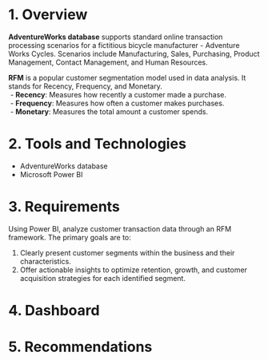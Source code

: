 # **1. Overview**
**AdventureWorks database** supports standard online transaction processing scenarios for a fictitious bicycle manufacturer - Adventure Works Cycles. 
Scenarios include Manufacturing, Sales, Purchasing, Product Management, Contact Management, and Human Resources.

**RFM** is a popular customer segmentation model used in data analysis. It stands for Recency, Frequency, and Monetary.\
  &nbsp;- **Recency**: Measures how recently a customer made a purchase.\
  &nbsp;- **Frequency**: Measures how often a customer makes purchases.\
  &nbsp;- **Monetary**: Measures the total amount a customer spends.

# **2. Tools and Technologies**
   - AdventureWorks database
   - Microsoft Power BI

# **3. Requirements**
Using Power BI, analyze customer transaction data through an RFM framework.
The primary goals are to: 
1) Clearly present customer segments within the business and their characteristics.
2) Offer actionable insights to optimize retention, growth, and customer acquisition strategies for each identified segment.

# **4. Dashboard**


# **5. Recommendations**
